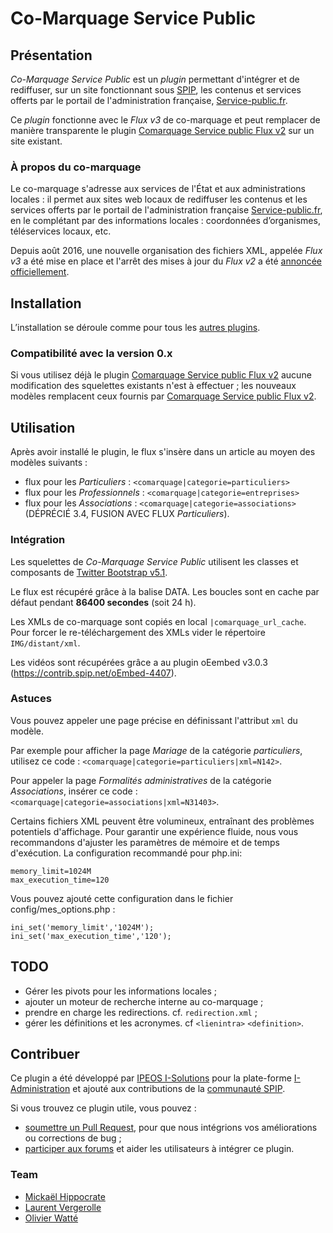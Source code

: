 # Co-Marquage Service Public

## Présentation

_Co-Marquage Service Public_ est un _plugin_ permettant d'intégrer et
de rediffuser, sur un site fonctionnant sous [SPIP](http://www.spip.net/>),
les contenus et services offerts par le portail de l'administration française,
[Service-public.fr](https://www.service-public.fr/).

Ce _plugin_ fonctionne avec le _Flux v3_ de co-marquage et peut remplacer de
manière transparente le plugin
[Comarquage Service public Flux v2](https://contrib.spip.net/Comarquage-Service-public-Flux-v2)
sur un site existant.

### À propos du co-marquage

Le co-marquage s'adresse aux services de l'État et aux administrations locales :
il permet aux sites web locaux de rediffuser les contenus et les services
offerts par le portail de l'administration française
[Service-public.fr](https://www.service-public.fr/), en le complétant par des
informations locales : coordonnées d’organismes, téléservices locaux, etc.

Depuis août 2016, une nouvelle organisation des fichiers XML, appelée
_Flux v3_ a été mise en place et l'arrêt des mises à jour du _Flux v2_ a été
[annoncée officiellement](https://www.service-public.fr/partenaires/comarquage/actualites/15-06-2016-evolution-flux-en-2016).

## Installation

L’installation se déroule comme pour tous les
[autres plugins](http://www.spip.net/fr_article3396.html).

### Compatibilité avec la version 0.x

Si vous utilisez déjà le plugin
[Comarquage Service public Flux v2](https://contrib.spip.net/Comarquage-Service-public-Flux-v2)
aucune modification des squelettes existants n'est à effectuer ; les nouveaux
modèles remplacent ceux fournis par
[Comarquage Service public Flux v2](https://contrib.spip.net/Comarquage-Service-public-Flux-v2).

## Utilisation

Après avoir installé le plugin, le flux s'insère dans un article au moyen des modèles suivants :

- flux pour les _Particuliers_ : `<comarquage|categorie=particuliers>`
- flux pour les _Professionnels_ : `<comarquage|categorie=entreprises>`
- flux pour les _Associations_ : `<comarquage|categorie=associations>` (DÉPRÉCIÉ 3.4, FUSION AVEC FLUX _Particuliers_).

### Intégration

Les squelettes de _Co-Marquage Service Public_ utilisent les classes et composants de
[Twitter Bootstrap v5.1](https://getbootstrap.com/docs/5.1/getting-started/introduction/).

Le flux est récupéré grâce à la balise DATA. Les boucles sont en cache
par défaut pendant **86400 secondes** (soit 24 h).

Les XMLs de co-marquage sont copiés en local `|comarquage_url_cache`. Pour
forcer le re-téléchargement des XMLs vider le répertoire `IMG/distant/xml`.

Les vidéos sont récupérées grâce a au plugin oEembed v3.0.3 (https://contrib.spip.net/oEmbed-4407).

### Astuces

Vous pouvez appeler une page précise en définissant l'attribut `xml` du modèle.

Par exemple pour afficher la page _Mariage_ de la catégorie _particuliers_, utilisez ce code : `<comarquage|categorie=particuliers|xml=N142>`.

Pour appeler la page _Formalités administratives_ de la catégorie
_Associations_, insérer ce code :
`<comarquage|categorie=associations|xml=N31403>`.

Certains fichiers XML peuvent être volumineux, entraînant des problèmes potentiels d'affichage. Pour garantir une expérience fluide, nous vous recommandons d'ajuster les paramètres de mémoire et de temps d'exécution.
La configuration recommandé pour php.ini:
```
memory_limit=1024M
max_execution_time=120
```
Vous pouvez ajouté cette configuration dans le fichier config/mes_options.php : 
```
ini_set('memory_limit','1024M');
ini_set('max_execution_time','120');
```

## TODO

- Gérer les pivots pour les informations locales ;
- ajouter un moteur de recherche interne au co-marquage ;
- prendre en charge les redirections. cf. `redirection.xml` ;
- gérer les définitions et les acronymes. cf `<lienintra>` `<definition>`.

## Contribuer

Ce plugin a été développé par [IPEOS I-Solutions](http://www.ipeos.com) pour
la plate-forme [I-Administration](http://www.i-administration.fr) et ajouté aux
contributions de la [communauté SPIP](https://contrib.spip.net/).

Si vous trouvez ce plugin utile, vous pouvez :

- [soumettre un Pull Request](https://github.com/ipeos-and-co/spip_comarquagev3),
  pour que nous intégrions vos améliorations ou corrections de bug ;
- [participer aux forums](http://contrib.spip.net/?article4858) et aider les
  utilisateurs à intégrer ce plugin.

### Team

- [Mickaël Hippocrate](https://github.com/mickaelh/)
- [Laurent Vergerolle](https://github.com/psychoz971/)
- [Olivier Watté](https://github.com/owatte/)

